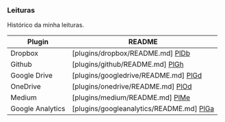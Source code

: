 

### Leituras

Histórico da minha leituras.

| Plugin | README |
| ------ | ------ |
| Dropbox | [plugins/dropbox/README.md] [PlDb] |
| Github | [plugins/github/README.md] [PlGh] |
| Google Drive | [plugins/googledrive/README.md] [PlGd] |
| OneDrive | [plugins/onedrive/README.md] [PlOd] |
| Medium | [plugins/medium/README.md] [PlMe] |
| Google Analytics | [plugins/googleanalytics/README.md] [PlGa] |


[//]: # (These are reference links used in the body of this note and get stripped out when the markdown processor does its job. There is no need to format nicely because it shouldn't be seen. Thanks SO - http://stackoverflow.com/questions/4823468/store-comments-in-markdown-syntax)

 [PlDb]: <https://github.com/joemccann/dillinger/tree/master/plugins/dropbox/README.md>
 [PlGh]: <https://github.com/joemccann/dillinger/tree/master/plugins/github/README.md>
 [PlGd]: <https://github.com/joemccann/dillinger/tree/master/plugins/googledrive/README.md>
 [PlOd]: <https://github.com/joemccann/dillinger/tree/master/plugins/onedrive/README.md>
 [PlMe]: <https://github.com/joemccann/dillinger/tree/master/plugins/medium/README.md>
 [PlGa]: <https://github.com/RahulHP/dillinger/blob/master/plugins/googleanalytics/README.md>
